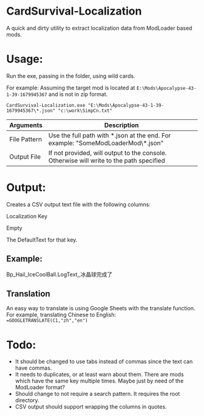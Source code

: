# CardSurvival-Localization

A quick and dirty utility to extract localization data from ModLoader based mods.

# Usage:
Run the exe, passing in the folder, using wild cards.  

For example:
Assuming the target mod is located at `E:\Mods\Apocalypse-43-1-39-1679945367` and is not in zip format.

`CardSurvival-Localization.exe "E:\Mods\Apocalypse-43-1-39-1679945367\*.json" "c:\work\SimpCn.txt"`

|Arguments|Description|
|--|--|
|File Pattern|Use the full path with *.json at the end.  For example:  "SomeModLoaderMod\\\*.json"|
|Output File|If not provided, will output to the console.  Otherwise will write to the path specified|

# Output:
Creates a CSV output text file with the following columns:

Localization Key

Empty

The DefaultText for that key.


## Example:
Bp_Hail_IceCoolBall.LogText,,冰晶球完成了

## Translation
An easy way to translate is using Google Sheets with the translate function.
For example, translating Chinese to English: `=GOOGLETRANSLATE(C1,"zh","en")`

# Todo:
* It should be changed to use tabs instead of commas since the text can have commas.
* It needs to duplicates, or at least warn about them.  There are mods which have the same key multiple times.  Maybe just by need of the ModLoader format?
* Should change to not require a search pattern.  It requires the root directory.
* CSV output should support wrapping the columns in quotes.
